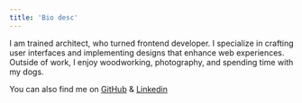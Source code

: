 ```yaml
---
title: 'Bio desc'
---
```

I am trained architect, who turned frontend developer. I specialize in crafting user interfaces and implementing designs that enhance web experiences. Outside of work, I enjoy woodworking, photography, and spending time with my dogs.

You can also find me on [GitHub](https://github.com/grzegorzxpatyk) & [Linkedin](https://www.linkedin.com/in/grzegorz-patyk)